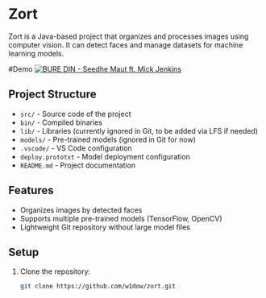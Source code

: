 # Zort

Zort is a Java-based project that organizes and processes images using computer vision. It can detect faces and manage datasets for machine learning models.

#Demo
[![BURE DIN - Seedhe Maut ft. Mick Jenkins](https://img.youtube.com/vi/YlGTkStN5dw/0.jpg)](https://youtu.be/YlGTkStN5dw?si=54dyEffvqI0UK7R8)


## Project Structure

- `src/` - Source code of the project
- `bin/` - Compiled binaries
- `lib/` - Libraries (currently ignored in Git, to be added via LFS if needed)
- `models/` - Pre-trained models (ignored in Git for now)
- `.vscode/` - VS Code configuration
- `deploy.prototxt` - Model deployment configuration
- `README.md` - Project documentation

## Features

- Organizes images by detected faces
- Supports multiple pre-trained models (TensorFlow, OpenCV)
- Lightweight Git repository without large model files

## Setup

1. Clone the repository:
   ```bash
   git clone https://github.com/w1dow/zort.git
